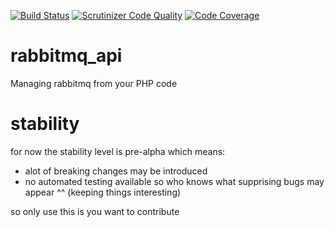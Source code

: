 [![Build Status](https://travis-ci.org/mcorten/rabbitmq_api.svg?branch=master)](https://travis-ci.org/mcorten/rabbitmq_api)
[![Scrutinizer Code Quality](https://scrutinizer-ci.com/g/mcorten87/rabbitmq_api/badges/quality-score.png?b=master)](https://scrutinizer-ci.com/g/mcorten87/rabbitmq_api/?branch=master)
[![Code Coverage](https://scrutinizer-ci.com/g/mcorten87/rabbitmq_api/badges/coverage.png?b=master)](https://scrutinizer-ci.com/g/mcorten87/rabbitmq_api/?branch=master)

# rabbitmq_api
Managing rabbitmq from your PHP code

# stability
for now the stability level is pre-alpha which means:
- alot of breaking changes may be introduced
- no automated testing available so who knows what supprising bugs may appear ^^ (keeping things interesting)

so only use this is you want to contribute
